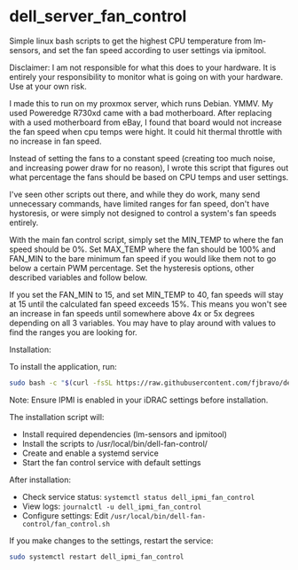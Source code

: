 # dell_server_fan_control
Simple linux bash scripts to get the highest CPU temperature from lm-sensors, and set the fan speed according to user settings via ipmitool.

Disclaimer: I am not responsible for what this does to your hardware. It is entirely your responsibility to monitor what is going on with your hardware. Use at your own risk.

I made this to run on my proxmox server, which runs Debian. YMMV. My used Poweredge R730xd came with a bad motherboard. After replacing with a used motherboard from eBay, I found that board would not increase the fan speed when cpu temps were hight. It could hit thermal throttle with no increase in fan speed. 

Instead of setting the fans to a constant speed (creating too much noise, and increasing power draw for no reason), I wrote this script that figures out what percentage the fans should be based on CPU temps and user settings. 

I've seen other scripts out there, and while they do work, many send unnecessary commands, have limited ranges for fan speed, don't have hystoresis, or were simply not designed to control a system's fan speeds entirely.

With the main fan control script, simply set the MIN_TEMP to where the fan speed should be 0%. Set MAX_TEMP where the fan should be 100% and FAN_MIN to the bare minimum fan speed if you would like them not to go below a certain PWM percentage. Set the hysteresis options, other described variables and follow below.

If you set the FAN_MIN to 15, and set MIN_TEMP to 40, fan speeds will stay at 15 until the calculated fan speed exceeds 15%. This means you won't see an increase in fan speeds until somewhere above 4x or 5x degrees depending on all 3 variables. You may have to play around with values to find the ranges you are looking for.

Installation:

To install the application, run:

```bash
sudo bash -c "$(curl -fsSL https://raw.githubusercontent.com/fjbravo/dell_server_fan_control/feature/add-installation-script/install.sh)"
```

Note: Ensure IPMI is enabled in your iDRAC settings before installation.

The installation script will:
- Install required dependencies (lm-sensors and ipmitool)
- Install the scripts to /usr/local/bin/dell-fan-control/
- Create and enable a systemd service
- Start the fan control service with default settings

After installation:
- Check service status: `systemctl status dell_ipmi_fan_control`
- View logs: `journalctl -u dell_ipmi_fan_control`
- Configure settings: Edit `/usr/local/bin/dell-fan-control/fan_control.sh`

If you make changes to the settings, restart the service:
```bash
sudo systemctl restart dell_ipmi_fan_control
```
